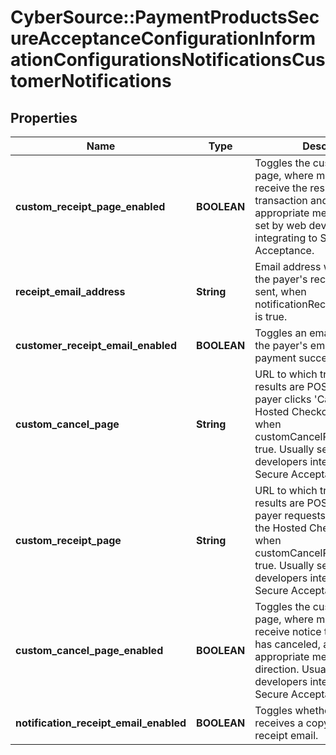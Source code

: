 # CyberSource::PaymentProductsSecureAcceptanceConfigurationInformationConfigurationsNotificationsCustomerNotifications

## Properties
Name | Type | Description | Notes
------------ | ------------- | ------------- | -------------
**custom_receipt_page_enabled** | **BOOLEAN** | Toggles the custom receipt page, where merchants can receive the results of the transaction and display appropriate messaging. Usually set by web developers integrating to Secure Acceptance. | [optional] 
**receipt_email_address** | **String** | Email address where a copy of the payer&#39;s receipt email is sent, when notificationReceiptEmailEnabled is true. | [optional] 
**customer_receipt_email_enabled** | **BOOLEAN** | Toggles an email receipt sent to the payer&#39;s email address on payment success. | [optional] 
**custom_cancel_page** | **String** | URL to which transaction results are POSTed when the payer clicks &#39;Cancel&#39; on the Hosted Checkout. Triggered when customCancelPageEnabled is true. Usually set by web developers integrating to Secure Acceptance. | [optional] 
**custom_receipt_page** | **String** | URL to which transaction results are POSTed when the payer requests a payment on the Hosted Checkout. Triggered when customCancelPageEnabled is true. Usually set by web developers integrating to Secure Acceptance. | [optional] 
**custom_cancel_page_enabled** | **BOOLEAN** | Toggles the custom cancel page, where merchants can receive notice that the payer has canceled, and display appropriate messaging and direction. Usually set by web developers integrating to Secure Acceptance. | [optional] 
**notification_receipt_email_enabled** | **BOOLEAN** | Toggles whether merchant receives a copy of the payer&#39;s receipt email. | [optional] 


